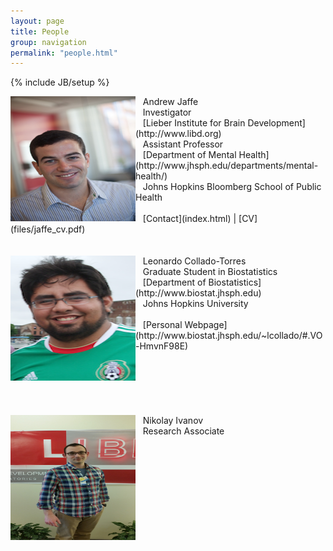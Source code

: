 ```yaml
---
layout: page
title: People
group: navigation
permalink: "people.html"
---
```

{% include JB/setup %}

<img alt = "Andrew Jaffe" align="left" src="media/people/jaffe.jpg" width=200 height=200/>
&nbsp;&nbsp;&nbsp;Andrew Jaffe<br>
&nbsp;&nbsp;&nbsp;Investigator<br>
&nbsp;&nbsp;&nbsp;[Lieber Institute for Brain Development](http://www.libd.org)<br>
&nbsp;&nbsp;&nbsp;Assistant Professor<br>
&nbsp;&nbsp;&nbsp;[Department of Mental Health](http://www.jhsph.edu/departments/mental-health/)<br>
&nbsp;&nbsp;&nbsp;Johns Hopkins Bloomberg School of Public Health<br>
<br>
&nbsp;&nbsp;&nbsp;[Contact](index.html) | [CV](files/jaffe_cv.pdf)<br>
<br><br>

<img alt = "Leonardo Collado-Torres" align="left" src="media/people/leonardo.png" width=200 height=200/>
&nbsp;&nbsp;&nbsp;Leonardo Collado-Torres<br>
&nbsp;&nbsp;&nbsp;Graduate Student in Biostatistics<br>
&nbsp;&nbsp;&nbsp;[Department of Biostatistics](http://www.biostat.jhsph.edu)<br>
&nbsp;&nbsp;&nbsp;Johns Hopkins University<br>
<br>
&nbsp;&nbsp;&nbsp;[Personal Webpage](http://www.biostat.jhsph.edu/~lcollado/#.VO-HmvnF98E)<br>
<br><br><br><br><br><br>

<img alt = "Nikolay Ivanov" align="left" src="media/people/nikolay.jpg" width=200 height=200/>
&nbsp;&nbsp;&nbsp;Nikolay Ivanov<br>
&nbsp;&nbsp;&nbsp;Research Associate<br>
<br>
<br>
<br><br><br><br>



